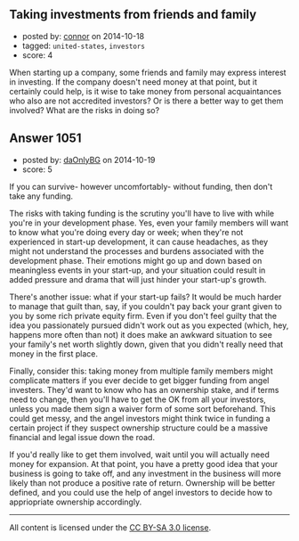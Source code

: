 ## Taking investments from friends and family

- posted by: [connor](https://stackexchange.com/users/392995/connor) on 2014-10-18
- tagged: `united-states`, `investors`
- score: 4

<p>When starting up a company, some friends and family may express interest in investing. If the company doesn't need money at that point, but it certainly could help, is it wise to take money from personal acquaintances who also are not accredited investors? Or is there a better way to get them involved? What are the risks in doing so? </p>



## Answer 1051

- posted by: [daOnlyBG](https://stackexchange.com/users/4772220/daonlybg) on 2014-10-19
- score: 5

<p>If you can survive- however uncomfortably- without funding, then don't take any funding. </p>

<p>The risks with taking funding is the scrutiny you'll have to live with while you're in your development phase. Yes, even your family members will want to know what you're doing every day or week; when they're not experienced in start-up development, it can cause headaches, as they might not understand the processes and burdens associated with the development phase. Their emotions might go up and down based on meaningless events in your start-up, and your situation could result in added pressure and drama that will just hinder your start-up's growth.</p>

<p>There's another issue: what if your start-up fails? It would be much harder to manage that guilt than, say, if you couldn't pay back your grant given to you by some rich private equity firm. Even if you don't feel guilty that the idea you passionately pursued didn't work out as you expected (which, hey, happens more often than not) it does make an awkward situation to see your family's net worth slightly down, given that you didn't really need that money in the first place.</p>

<p>Finally, consider this: taking money from multiple family members might complicate matters if you ever decide to get bigger funding from angel investers. They'd want to know who has an ownership stake, and if terms need to change, then you'll have to get the OK from all your investors, unless you made  them sign a waiver form of some sort beforehand. This could get messy, and the angel investors might think twice in funding a certain project if they suspect ownership structure could be a massive financial and legal issue down the road. </p>

<p>If you'd really like to get them involved, wait until you will actually need money for expansion. At that point, you have a pretty good idea that your business is going to take off, and any investment in the business will more likely than not produce a positive rate of return. Ownership will be better defined, and you could use the help of angel investors to decide how to appriopriate ownership accordingly. </p>




---

All content is licensed under the [CC BY-SA 3.0 license](https://creativecommons.org/licenses/by-sa/3.0/).
